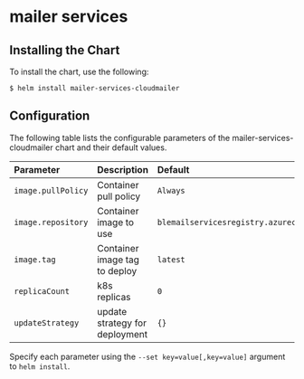 # mailer services

## Installing the Chart

To install the chart, use the following:

```console
$ helm install mailer-services-cloudmailer
```

## Configuration

The following table lists the configurable parameters of the mailer-services-cloudmailer chart and
their default values.

| Parameter                   | Description                                                                                | Default         |
|:----------------------------|:-------------------------------------------------------------------------------------------|:----------------|
| `image.pullPolicy`          | Container pull policy                                                                      | `Always`  |
| `image.repository`          | Container image to use                                                                     | `blemailservicesregistry.azurecr.io/digestmailer`      |
| `image.tag`                 | Container image tag to deploy                                                              | `latest`         |
| `replicaCount`              | k8s replicas                                                                               | `0`             |
| `updateStrategy`            | update strategy for deployment                                                             | `{}`            |

Specify each parameter using the `--set key=value[,key=value]` argument to
`helm install`.

